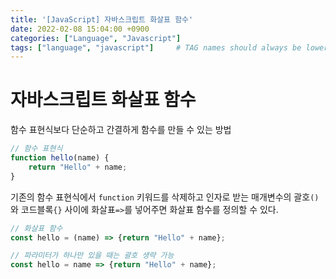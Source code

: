 ```yaml
---
title: '[JavaScript] 자바스크립트 화살표 함수'
date: 2022-02-08 15:04:00 +0900
categories: ["Language", "Javascript"]
tags: ["language", "javascript"]     # TAG names should always be lowercase
---
```


# 자바스크립트 화살표 함수

함수 표현식보다 단순하고 간결하게 함수를 만들 수 있는 방법

```javascript
// 함수 표현식
function hello(name) {
    return "Hello" + name;
}
```

기존의 함수 표현식에서 `function` 키워드를 삭제하고 인자로 받는 매개변수의 괄호`()`와 코드블록`{}` 사이에 화살표`=>`를 넣어주면 화살표 함수를 정의할 수 있다.

```javascript
// 화살표 함수
const hello = (name) => {return "Hello" + name};

// 파라미터가 하나만 있을 때는 괄호 생략 가능
const hello = name => {return "Hello" + name};
```